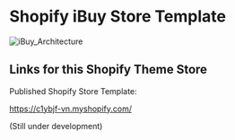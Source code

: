 # Shopify iBuy Store Template


![iBuy_Architecture](https://github.com/user-attachments/assets/bd00d15c-6fd9-4085-b0a6-7a30447cb96d)


## Links for this Shopify Theme Store


Published Shopify Store Template: 

https://c1ybjf-vn.myshopify.com/    


(Still under development)

